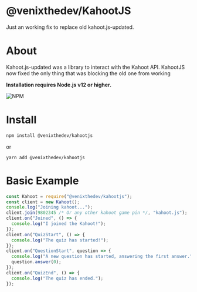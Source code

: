 # @venixthedev/KahootJS
Just an working fix to replace old kahoot.js-updated.


# About
Kahoot.js-updated was a library to interact with the Kahoot API. KahootJS now fixed the only thing that was blocking the old one from working

**Installation requires Node.js v12 or higher.**

![NPM](https://nodei.co/npm/@venixthedev/kahootjs.png)

# Install
```bash
npm install @venixthedev/kahootjs
```
or
```bas
yarn add @venixthedev/kahootjs
```

# Basic Example
```js
const Kahoot = require("@venixthedev/kahootjs");
const client = new Kahoot();
console.log("Joining kahoot...");
client.join(9802345 /* Or any other kahoot game pin */, "kahoot.js");
client.on("Joined", () => {
  console.log("I joined the Kahoot!");
});
client.on("QuizStart", () => {
  console.log("The quiz has started!");
});
client.on("QuestionStart", question => {
  console.log("A new question has started, answering the first answer.");
  question.answer(0);
});
client.on("QuizEnd", () => {
  console.log("The quiz has ended.");
});
```